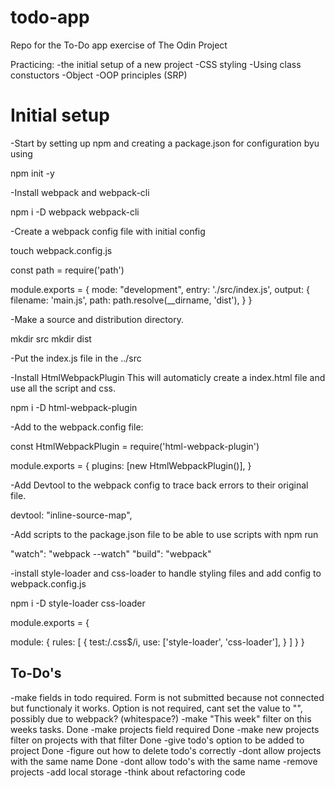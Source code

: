 # todo-app

Repo for the To-Do app exercise of The Odin Project

Practicing:
-the initial setup of a new project
-CSS styling
-Using class constuctors
-Object
-OOP principles (SRP)

# Initial setup

-Start by setting up npm and creating a package.json for configuration byu using

npm init -y

-Install webpack and webpack-cli

npm i -D webpack webpack-cli

-Create a webpack config file with initial config

touch webpack.config.js

const path = require('path')

module.exports = {
mode: "development",
entry: './src/index.js',
output: {
filename: 'main.js',
path: path.resolve(\_\_dirname, 'dist'),
}
}

-Make a source and distribution directory.

mkdir src
mkdir dist

-Put the index.js file in the ../src

-Install HtmlWebpackPlugin
This will automaticly create a index.html file and use all the script and css.

npm i -D html-webpack-plugin

-Add to the webpack.config file:

const HtmlWebpackPlugin = require('html-webpack-plugin')

module.exports = {
plugins: [new HtmlWebpackPlugin()],
}

-Add Devtool to the webpack config to trace back errors to their original file.

devtool: "inline-source-map",

-Add scripts to the package.json file to be able to use scripts with npm run

"watch": "webpack --watch"
"build": "webpack"

-install style-loader and css-loader to handle styling files and add config to webpack.config.js

npm i -D style-loader css-loader

module.exports = {

module: {
rules: [
{
test:/\.css$/i,
use: ['style-loader', 'css-loader'],
}
]
}
}

## To-Do's

-make fields in todo required.
Form is not submitted because not connected but functionaly it works. Option is not required, cant set the value to "", possibly due to webpack? (whitespace?)
-make "This week" filter on this weeks tasks. Done
-make projects field required Done
-make new projects filter on projects with that filter Done
-give todo's option to be added to project Done
-figure out how to delete todo's correctly
-dont allow projects with the same name Done
-dont allow todo's with the same name
-remove projects
-add local storage
-think about refactoring code
